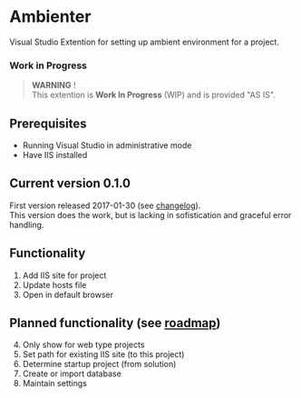 # Ambienter

Visual Studio Extention for setting up ambient environment for a project.

### Work in Progress

> **WARNING** !  
> This extention is **Work In Progress** (WIP) and is provided "AS IS".  

## Prerequisites

* Running Visual Studio in administrative mode
* Have IIS installed

## Current version 0.1.0

First version released 2017-01-30 (see [changelog](/changelog.md)).  
This version does the work, but is lacking in sofistication and graceful error handling.

## Functionality

1. Add IIS site for project
2. Update hosts file
3. Open in default browser

## Planned functionality (see [roadmap](/changelog.md))

4. Only show for web type projects
5. Set path for existing IIS site (to this project)
6. Determine startup project (from solution)
7. Create or import database
8. Maintain settings



